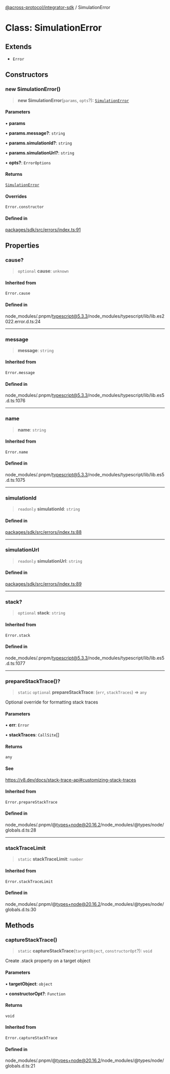 [@across-protocol/integrator-sdk](../globals.md) / SimulationError

# Class: SimulationError

## Extends

- `Error`

## Constructors

### new SimulationError()

> **new SimulationError**(`params`, `opts`?): [`SimulationError`](SimulationError.md)

#### Parameters

• **params**

• **params.message?**: `string`

• **params.simulationId?**: `string`

• **params.simulationUrl?**: `string`

• **opts?**: `ErrorOptions`

#### Returns

[`SimulationError`](SimulationError.md)

#### Overrides

`Error.constructor`

#### Defined in

[packages/sdk/src/errors/index.ts:91](https://github.com/across-protocol/toolkit/blob/eee89a253938d54aa640eb34f40c2d714b9d031f/packages/sdk/src/errors/index.ts#L91)

## Properties

### cause?

> `optional` **cause**: `unknown`

#### Inherited from

`Error.cause`

#### Defined in

node\_modules/.pnpm/typescript@5.3.3/node\_modules/typescript/lib/lib.es2022.error.d.ts:24

***

### message

> **message**: `string`

#### Inherited from

`Error.message`

#### Defined in

node\_modules/.pnpm/typescript@5.3.3/node\_modules/typescript/lib/lib.es5.d.ts:1076

***

### name

> **name**: `string`

#### Inherited from

`Error.name`

#### Defined in

node\_modules/.pnpm/typescript@5.3.3/node\_modules/typescript/lib/lib.es5.d.ts:1075

***

### simulationId

> `readonly` **simulationId**: `string`

#### Defined in

[packages/sdk/src/errors/index.ts:88](https://github.com/across-protocol/toolkit/blob/eee89a253938d54aa640eb34f40c2d714b9d031f/packages/sdk/src/errors/index.ts#L88)

***

### simulationUrl

> `readonly` **simulationUrl**: `string`

#### Defined in

[packages/sdk/src/errors/index.ts:89](https://github.com/across-protocol/toolkit/blob/eee89a253938d54aa640eb34f40c2d714b9d031f/packages/sdk/src/errors/index.ts#L89)

***

### stack?

> `optional` **stack**: `string`

#### Inherited from

`Error.stack`

#### Defined in

node\_modules/.pnpm/typescript@5.3.3/node\_modules/typescript/lib/lib.es5.d.ts:1077

***

### prepareStackTrace()?

> `static` `optional` **prepareStackTrace**: (`err`, `stackTraces`) => `any`

Optional override for formatting stack traces

#### Parameters

• **err**: `Error`

• **stackTraces**: `CallSite`[]

#### Returns

`any`

#### See

https://v8.dev/docs/stack-trace-api#customizing-stack-traces

#### Inherited from

`Error.prepareStackTrace`

#### Defined in

node\_modules/.pnpm/@types+node@20.16.2/node\_modules/@types/node/globals.d.ts:28

***

### stackTraceLimit

> `static` **stackTraceLimit**: `number`

#### Inherited from

`Error.stackTraceLimit`

#### Defined in

node\_modules/.pnpm/@types+node@20.16.2/node\_modules/@types/node/globals.d.ts:30

## Methods

### captureStackTrace()

> `static` **captureStackTrace**(`targetObject`, `constructorOpt`?): `void`

Create .stack property on a target object

#### Parameters

• **targetObject**: `object`

• **constructorOpt?**: `Function`

#### Returns

`void`

#### Inherited from

`Error.captureStackTrace`

#### Defined in

node\_modules/.pnpm/@types+node@20.16.2/node\_modules/@types/node/globals.d.ts:21
